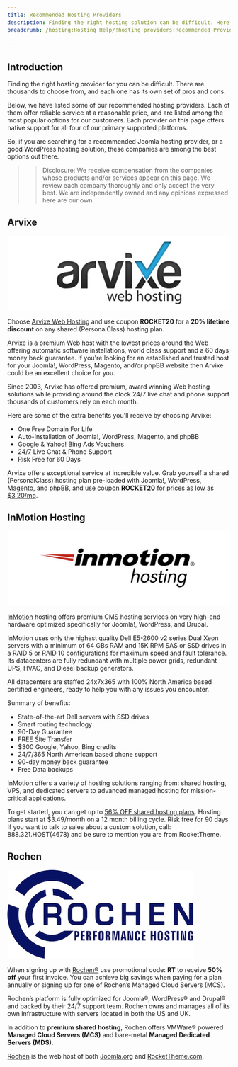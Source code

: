 ```yaml
---
title: Recommended Hosting Providers
description: Finding the right hosting solution can be difficult. Here is our list of recommended providers.
breadcrumb: /hosting:Hosting Help/!hosting_providers:Recommended Providers/

---
```


Introduction
-----

Finding the right hosting provider for you can be difficult. There are thousands to choose from, and each one has its own set of pros and cons.

Below, we have listed some of our recommended hosting providers. Each of them offer reliable service at a reasonable price, and are listed among the most popular options for our customers. Each provider on this page offers native support for all four of our primary supported platforms. 

So, if you are searching for a recommended Joomla hosting provider, or a good WordPress hosting solution, these companies are among the best options out there.

>> Disclosure: We receive compensation from the companies whose products and/or services appear on this page. We review each company thoroughly and only accept the very best. We are independently owned and any opinions expressed here are our own.

Arvixe
-----

![Arvixe][logo_arvixe]

Choose [Arvixe Web Hosting][arvixe] and use coupon **ROCKET20** for a **20% lifetime discount** on any shared (PersonalClass) hosting plan. 

Arvixe is a premium Web host with the lowest prices around the Web offering automatic software installations, world class support and a 60 days money back guarantee. If you're looking for an established and trusted host for your Joomla!, WordPress, Magento, and/or phpBB website then Arvixe could be an excellent choice for you. 

Since 2003, Arvixe has offered premium, award winning Web hosting solutions while providing around the clock 24/7 live chat and phone support thousands of customers rely on each month.

Here are some of the extra benefits you'll receive by choosing Arvixe:

* One Free Domain For Life
* Auto-Installation of Joomla!, WordPress, Magento, and phpBB
* Google & Yahoo! Bing Ads Vouchers
* 24/7 Live Chat & Phone Support
* Risk Free for 60 Days

Arvixe offers exceptional service at incredible value. Grab yourself a shared (PersonalClass) hosting plan pre-loaded with Joomla!, WordPress, Magento, and phpBB, and [use coupon **ROCKET20** for prices as low as $3.20/mo][arvixe].

InMotion Hosting
-----

![InMotion][inmotion]

[InMotion](https://secure1.inmotionhosting.com/cgi-bin/gby/clickthru.cgi?id=rocket&page=7) hosting offers premium CMS hosting services on very high-end hardware optimized specifically for Joomla!, WordPress, and Drupal. 

InMotion uses only the highest quality Dell E5-2600 v2 series Dual Xeon servers with a minimum of 64 GBs RAM and 15K RPM SAS or SSD drives in a RAID 5 or RAID 10 configurations for maximum speed and fault tolerance. Its datacenters are fully redundant with multiple power grids, redundant UPS, HVAC, and Diesel backup generators.   

All datacenters are staffed 24x7x365 with 100% North America based certified engineers, ready to help you with any issues you encounter. 

Summary of benefits:

* State-of-the-art Dell servers with SSD drives 
* Smart routing technology 
* 90-Day Guarantee
* FREE Site Transfer 
* $300 Google, Yahoo, Bing credits 
* 24/7/365 North American based phone support 
* 90-day money back guarantee
* Free Data backups

InMotion offers a variety of hosting solutions ranging from: shared hosting, VPS, and dedicated servers to advanced managed hosting for mission-critical applications.   

To get started, you can get up to [56% OFF shared hosting plans](https://secure1.inmotionhosting.com/cgi-bin/gby/clickthru.cgi?id=rocket&page=7). Hosting plans start at $3.49/month on a 12 month billing cycle. Risk free for 90 days. If you want to talk to sales about a custom solution, call: 888.321.HOST(4678) and be sure to mention you are from RocketTheme. 

Rochen
-----

![Rochen][rochen]

When signing up with [Rochen®](http://www.rochenhost.com/) use promotional code: **RT** to receive **50% off** your first invoice.  You can achieve big savings when paying for a plan annually or signing up for one of Rochen’s Managed Cloud Servers (MCS).

Rochen’s platform is fully optimized for Joomla®, WordPress® and Drupal® and backed by their 24/7 support team. Rochen owns and manages all of its own infrastructure with servers located in both the US and UK.

In addition to **premium shared hosting**, Rochen offers VMWare® powered **Managed Cloud Servers (MCS)** and bare-metal **Managed Dedicated Servers (MDS)**.

[Rochen](http://www.rochenhost.com/) is the web host of both [Joomla.org](http://joomla.org) and [RocketTheme.com](http://www.rockettheme.com).

[arvixe]: http://www.arvixe.com/rockettheme-hosting?utm_campaign=Documentation&utm_medium=showcase&utm_source=rockettheme.com
[logo_arvixe]: assets/logo_arvixe2.jpeg
[rochen]: assets/rochen.jpg
[inmotion]: assets/inmotion.jpg
